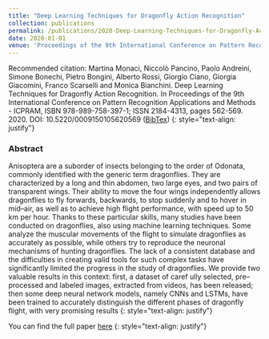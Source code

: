 ```yaml
---
title: "Deep Learning Techniques for Dragonfly Action Recognition"
collection: publications
permalink: /publications/2020-Deep-Learning-Techniques-for-Dragonfly-Action-Recognition
date: 2020-01-01
venue: 'Proceedings of the 9th International Conference on Pattern Recognition Applications and Methods'
---
```


Recommended citation: Martina Monaci, Niccolò Pancino, Paolo Andreini, Simone Bonechi, Pietro Bongini, Alberto Rossi, Giorgio Ciano, Giorgia Giacomini, Franco Scarselli and Monica Bianchini. Deep Learning Techniques for Dragonfly Action Recognition. In Proceedings of the 9th International Conference on Pattern Recognition Applications and Methods - ICPRAM, ISBN 978-989-758-397-1; ISSN 2184-4313, pages 562-569. 2020. DOI: 10.5220/0009150105620569 ([BibTex](https://www.scitepress.org/Link.aspx?doi=10.5220/0009150105620569#))
{: style="text-align: justify"}

### Abstract
Anisoptera are a suborder of insects belonging to the order of Odonata, commonly identified with the generic term dragonflies. They are characterized by a long and thin abdomen, two large eyes, and two pairs of transparent wings. Their ability to move the four wings independently allows dragonflies to fly forwards, backwards, to stop suddenly and to hover in mid–air, as well as to achieve high flight performance, with speed up to 50 km per hour. Thanks to these particular skills, many studies have been conducted on dragonflies, also using machine learning techniques. Some analyze the muscular movements of the flight to simulate dragonflies as accurately as possible, while others try to reproduce the neuronal mechanisms of hunting dragonflies. The lack of a consistent database and the difficulties in creating valid tools for such complex tasks have significantly limited the progress in the study of dragonflies. We provide two valuable results in this context: first, a dataset of caref ully selected, pre–processed and labeled images, extracted from videos, has been released; then some deep neural network models, namely CNNs and LSTMs, have been trained to accurately distinguish the different phases of dragonfly flight, with very promising results
{: style="text-align: justify"}

You can find the full paper [here](https://www.scitepress.org/Link.aspx?doi=10.5220/0009150105620569#)
{: style="text-align: justify"}
